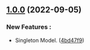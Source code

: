 ## [1.0.0](https://github.com/NazioLT/NZCore) (2022-09-05)


### New Features :

* Singleton Model. ([4bd47f9](https://github.com/NazioLT/NZCore/commit/4bd47f984792e7fdb75d74b28b530e73e3c865c3))